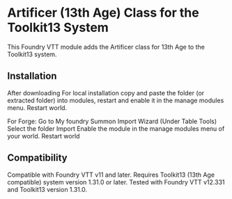 # Artificer (13th Age) Class for the Toolkit13 System

This Foundry VTT module adds the Artificer class for 13th Age to the Toolkit13 system. 

## Installation
After downloading
For local installation
copy and paste the folder (or extracted folder) into modules, restart and enable it in the manage modules menu. Restart world.

For Forge: Go to
My foundry
Summon Import Wizard (Under Table Tools)
Select the folder
Import
Enable the module in the manage modules menu of your world. Restart world
## Compatibility

Compatible with Foundry VTT v11 and later.
Requires Toolkit13 (13th Age compatible) system version 1.31.0 or later.
Tested with Foundry VTT v12.331 and Toolkit13 version 1.31.0.
